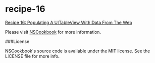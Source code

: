 recipe-16
========

[Recipe 16: Populating A UITableView With Data From The Web](http://nscookbook.com/2013/03/ios-programming-recipe-16-populating-a-uitableview-with-data-from-the-web/)

Please visit [NSCookbook](http://nscookbook.com) for more information.

###License

NSCookbook's source code is available under the MIT license. See the LICENSE file for more info.